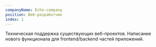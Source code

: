 ```yaml
---
companyName: Echo-company
position: Веб-разработчик
index: 1
---
```


Техническая поддержка существующих веб-проектов. Написание нового функционала для frontend/backend частей приложений.
